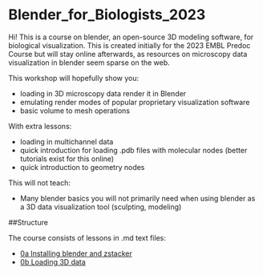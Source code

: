 # Blender_for_Biologists_2023

Hi! This is a course on blender, an open-source 3D modeling software, for biological visualization. This is created initially for the 2023 EMBL Predoc Course but will stay online afterwards, as resources on microscopy data visualization in blender seem sparse on the web. 

This workshop will hopefully show you:
- loading in 3D microscopy data render it in Blender
- emulating render modes of popular proprietary visualization software
- basic volume to mesh operations

With extra lessons:
- loading in multichannel data
- quick introduction for loading .pdb files with molecular nodes (better tutorials exist for this online)
- quick introduction to geometry nodes

This will not teach:
- Many blender basics you will not primarily need when using blender as a 3D data visualization tool (sculpting, modeling)

##Structure

The course consists of lessons in .md text files:
- [0a Installing blender and zstacker](./lessons/0a_Installing_blender_and_zstacker.md)
- [0b Loading 3D data](./lessons/0b_loading%203D%20data.md)
